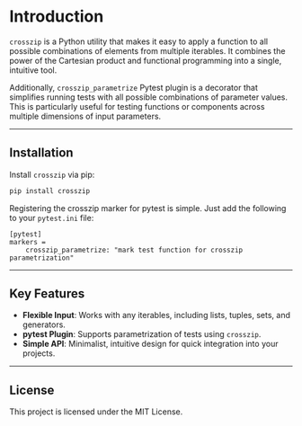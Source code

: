 # Introduction

`crosszip` is a Python utility that makes it easy to apply a function to all possible combinations of elements from multiple iterables.
It combines the power of the Cartesian product and functional programming into a single, intuitive tool.

Additionally, `crosszip_parametrize` Pytest plugin is a decorator that simplifies running tests with all possible combinations of parameter values.
This is particularly useful for testing functions or components across multiple dimensions of input parameters.

---

## Installation

Install `crosszip` via pip:

```bash
pip install crosszip
```

Registering the crosszip marker for pytest is simple.
Just add the following to your `pytest.ini` file:

```
[pytest]
markers =
    crosszip_parametrize: "mark test function for crosszip parametrization"
```

---

## Key Features

- **Flexible Input**: Works with any iterables, including lists, tuples, sets, and generators.
- **pytest Plugin**: Supports parametrization of tests using `crosszip`.
- **Simple API**: Minimalist, intuitive design for quick integration into your projects.

---

## License

This project is licensed under the MIT License.
